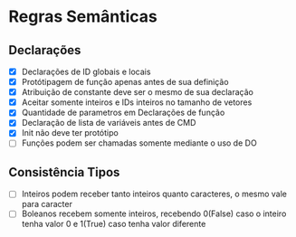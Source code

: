 
# Regras Semânticas  

## Declarações

- [x] Declarações de ID globais e locais
- [x] Protótipagem de função apenas antes de sua definição
- [x] Atribuição de constante deve ser o mesmo de sua declaração
- [x] Aceitar somente inteiros e IDs inteiros no tamanho de vetores
- [x] Quantidade de parametros em Declarações de função
- [x] Declaração de lista de variáveis antes de CMD
- [x] Init não deve ter protótipo
- [ ] Funções podem ser chamadas somente mediante o uso de DO

## Consistência Tipos

- [ ] Inteiros podem receber tanto inteiros quanto caracteres, o mesmo vale para caracter
- [ ] Boleanos recebem somente inteiros, recebendo 0(False) caso o inteiro tenha valor 0 e 1(True) caso tenha valor diferente
